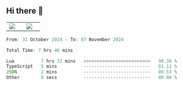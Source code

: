 ## Hi there 👋

<p align="center">
  <table align="center">
  <tr border="none">
  <td width="35%" align="center">
    <img  align="center"  src="http://github-profile-summary-cards.vercel.app/api/cards/stats?username=ricepunk&theme=github_dark" />
  </td>
    
  <td width="65%" align="center">
    <img  align="center"  src="http://github-profile-summary-cards.vercel.app/api/cards/profile-details?username=ricepunk&theme=github_dark" />
  </td>
  </tr>
  </table>
</p>

<!--START_SECTION:waka-->

```typescript
From: 31 October 2024 - To: 07 November 2024

Total Time: 7 hrs 40 mins

Lua          7 hrs 32 mins   >>>>>>>>>>>>>>>>>>>>>>>>>   98.36 %
TypeScript   5 mins          -------------------------   01.11 %
JSON         2 mins          -------------------------   00.53 %
Other        0 secs          -------------------------   00.00 %
```

<!--END_SECTION:waka-->
